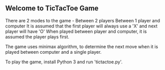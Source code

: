 Welcome to TicTacToe Game
-------------------------


There are 2 modes to the game - 
    Between 2 players
    Between 1 player and computer
 It is assumed that the first player will always use a 'X' and next player will have 'O'
 When played between player and computer, it is assumed the player plays first.

 The game uses minimax algorithm, to determine the next move when it is played between computer and a single player.
 
 To play the game, install Python 3 and run 'tictactoe.py'.